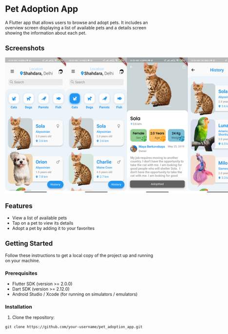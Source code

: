 # Pet Adoption App

A Flutter app that allows users to browse and adopt pets. It includes an overview screen displaying a list of available pets and a details screen showing the information about each pet.

## Screenshots


<div style="display:flex;">
  <img alt="Home Screen - 1" src="screenshots/home.jpg" width="200">
  <img alt="Home Screen - 2" src="screenshots/home-2.jpg" width="200">
  <img alt="Details Screen" src="screenshots/pet-detail.jpg" width="200">
  <img alt="Adopted Screen" src="screenshots/adopted.jpg" width="200">
</div>

## Features

- View a list of available pets
- Tap on a pet to view its details
- Adopt a pet by adding it to your favorites

## Getting Started

Follow these instructions to get a local copy of the project up and running on your machine.

### Prerequisites

- Flutter SDK (version >= 2.0.0)
- Dart SDK (version >= 2.12.0)
- Android Studio / Xcode (for running on simulators / emulators)

### Installation

1. Clone the repository:

```shell
git clone https://github.com/your-username/pet_adoption_app.git
